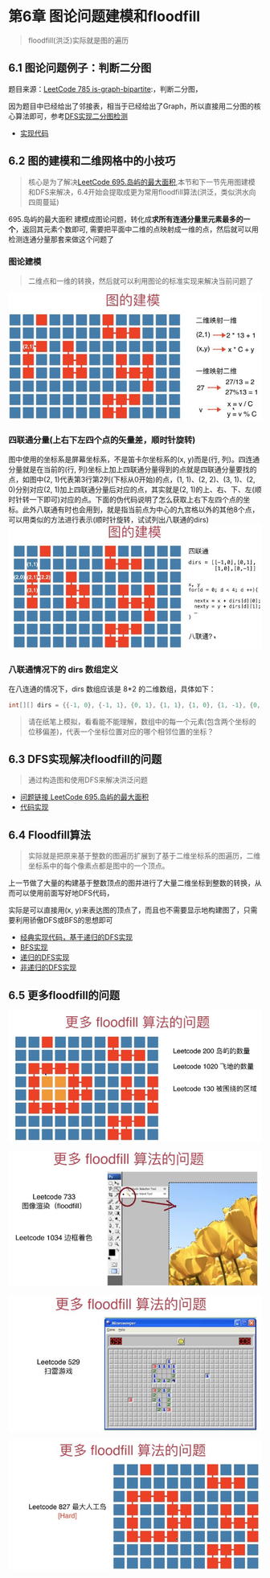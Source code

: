 # 第6章 图论问题建模和floodfill

> floodfill(洪泛)实际就是图的遍历

## 6.1 图论问题例子：判断二分图


题目来源：[LeetCode 785 is-graph-bipartite](https://leetcode-cn.com/problems/is-graph-bipartite):，判断二分图，

因为题目中已经给出了邻接表，相当于已经给出了Graph，所以直接用二分图的核心算法即可，参考[DFS实现二分图检测](src/main/java/Chapter04DFSInAction/Section10BiPartitionDetect/GraphDFSBiPartitionDetect.java)

+ [实现代码](src/main/java/Chapter06GraphModellingAndFloodfill/Section1LeetCodeBiPartite/Solution.java)


## 6.2 图的建模和二维网格中的小技巧

> 核心是为了解决[LeetCode 695.岛屿的最大面积](https://leetcode-cn.com/problems/max-area-of-island),本节和下一节先用图建模和DFS来解决，6.4开始会提取成更为常用floodfill算法(洪泛，类似洪水向四周蔓延)

695.岛屿的最大面积 建模成图论问题，转化成**求所有连通分量里元素最多的一个**，返回其元素个数即可, 需要把平面中二维的点映射成一维的点，然后就可以用检测连通分量那套来做这个问题了

### 图论建模

> 二维点和一维的转换，然后就可以利用图论的标准实现来解决当前问题了

![二维点和一维的转换](images/第06章_图论问题建模和floodfill/二维点和一维的转换.jpg)

### 四联通分量(上右下左四个点的矢量差，顺时针旋转)
图中使用的坐标系是屏幕坐标系，不是笛卡尔坐标系的(x, y)而是(行, 列)。四连通分量就是在当前的(行, 列)坐标上加上四联通分量得到的点就是四联通分量要找的点，如图中(2, 1)代表第3行第2列(下标从0开始)的点，(1, 1)、(2, 2)、(3, 1)、(2, 0)分别对应(2, 1)加上四联通分量后对应的点，其实就是(2, 1)的上、右、下、左(顺时针转一下即可)对应的点。下面的伪代码说明了怎么获取上右下左四个点的坐标。此外八联通有时也会用到，就是指当前点为中心的九宫格以外的其他8个点，可以用类似的方法进行表示(顺时针旋转，试试列出八联通的dirs)  
![四联通分量](images/第06章_图论问题建模和floodfill/四联通分量.jpg)

### 八联通情况下的 dirs 数组定义 

在八连通的情况下，dirs 数组应该是 8*2 的二维数组，具体如下： 

```java
int[][] dirs = {{-1, 0}, {-1, 1}, {0, 1}, {1, 1}, {1, 0}, {1, -1}, {0, -1}, {-1, -1}};
```

> 请在纸笔上模拟，看看能不能理解，数组中的每一个元素(包含两个坐标的位移偏差)，代表一个坐标位置对应的哪个相邻位置的坐标？

## 6.3 DFS实现解决floodfill的问题

> 通过构造图和使用DFS来解决洪泛问题

+ [问题链接 LeetCode 695.岛屿的最大面积](https://leetcode-cn.com/problems/max-area-of-island)
+ [代码实现](src/main/java/Chapter06GraphModellingAndFloodfill/Section2And3GraphModel/Solution.java)

## 6.4 Floodfill算法

> 实际就是把原来基于整数的图遍历扩展到了基于二维坐标系的图遍历，二维坐标系中的每个像素点都是图中的一个顶点。

上一节做了大量的构建基于整数顶点的图并进行了大量二维坐标到整数的转换，从而可以使用前面写好地DFS代码，

实际是可以直接用(x, y)来表达图的顶点了，而且也不需要显示地构建图了，只需要利用骄傲DFS或BFS的思想即可


+ [经典实现代码，基于递归的DFS实现](src/main/java/Chapter06GraphModellingAndFloodfill/Section4Floodfill/Solution.java)
+ [BFS实现](src/main/java/Chapter06GraphModellingAndFloodfill/Section4Floodfill/SolutionBFS.java)
+ [递归的DFS实现](src/main/java/Chapter06GraphModellingAndFloodfill/Section4Floodfill/SolutionDFS递归实现.java)
+ [非递归的DFS实现](src/main/java/Chapter06GraphModellingAndFloodfill/Section4Floodfill/SolutionDFS非递归实现.java)

## 6.5 更多floodfill的问题

![更多floodfilee算法的问题1](images/第06章_图论问题建模和floodfill/更多floodfilee算法的问题1.jpg)

![更多floodfilee算法的问题2](images/第06章_图论问题建模和floodfill/更多floodfilee算法的问题2.jpg)

![更多floodfilee算法的问题3](images/第06章_图论问题建模和floodfill/更多floodfilee算法的问题3.jpg)

![更多floodfilee算法的问题4](images/第06章_图论问题建模和floodfill/更多floodfilee算法的问题4.jpg)
